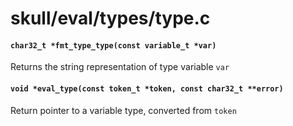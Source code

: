 # skull/eval/types/type.c

#### `char32_t *fmt_type_type(const variable_t *var)`
Returns the string representation of type variable `var`

#### `void *eval_type(const token_t *token, const char32_t **error)`
Return pointer to a variable type, converted from `token`

